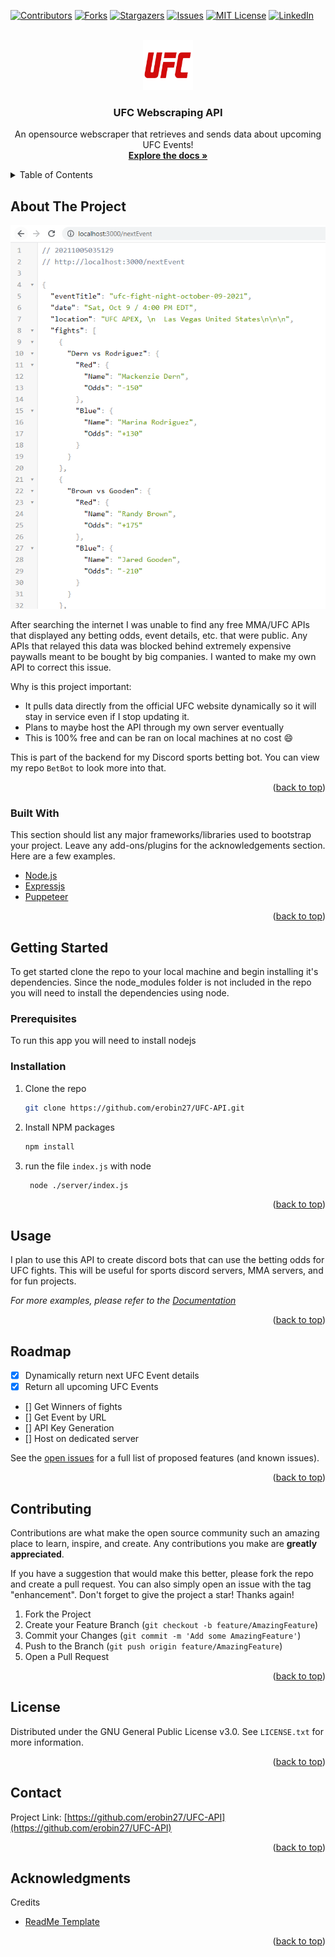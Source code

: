 <div id="top"></div>
<!--
*** Thanks for checking out the Best-README-Template. If you have a suggestion
*** that would make this better, please fork the repo and create a pull request
*** or simply open an issue with the tag "enhancement".
*** Don't forget to give the project a star!
*** Thanks again! Now go create something AMAZING! :D
-->



<!-- PROJECT SHIELDS -->
<!--
*** I'm using markdown "reference style" links for readability.
*** Reference links are enclosed in brackets [ ] instead of parentheses ( ).
*** See the bottom of this document for the declaration of the reference variables
*** for contributors-url, forks-url, etc. This is an optional, concise syntax you may use.
*** https://www.markdownguide.org/basic-syntax/#reference-style-links
-->
[![Contributors][contributors-shield]][contributors-url]
[![Forks][forks-shield]][forks-url]
[![Stargazers][stars-shield]][stars-url]
[![Issues][issues-shield]][issues-url]
[![MIT License][license-shield]][license-url]
[![LinkedIn][linkedin-shield]][linkedin-url]



<!-- PROJECT LOGO -->
<br />
<div align="center">
  <a href="https://github.com/erobin27/UFC-API">
    <img src="images/logo.png" alt="Logo" width="80" height="80">
  </a>

  <h3 align="center">UFC Webscraping API</h3>

  <p align="center">
    An opensource webscraper that retrieves and sends data about upcoming UFC Events!
    <br />
    <a href="https://github.com/erobin27/UFC-API"><strong>Explore the docs »</strong></a>
    <br />
  </p>
</div>



<!-- TABLE OF CONTENTS -->
<details>
  <summary>Table of Contents</summary>
  <ol>
    <li>
      <a href="#about-the-project">About The Project</a>
      <ul>
        <li><a href="#built-with">Built With</a></li>
      </ul>
    </li>
    <li>
      <a href="#getting-started">Getting Started</a>
      <ul>
        <li><a href="#prerequisites">Prerequisites</a></li>
        <li><a href="#installation">Installation</a></li>
      </ul>
    </li>
    <li><a href="#usage">Usage</a></li>
    <li><a href="#roadmap">Roadmap</a></li>
    <li><a href="#contributing">Contributing</a></li>
    <li><a href="#license">License</a></li>
    <li><a href="#contact">Contact</a></li>
    <li><a href="#acknowledgments">Acknowledgments</a></li>
  </ol>
</details>



<!-- ABOUT THE PROJECT -->
## About The Project

[![Product Name Screen Shot][product-screenshot]](https://example.com)

After searching the internet I was unable to find any free MMA/UFC APIs that displayed any betting odds, event details, etc. that were public. Any APIs that relayed this data was blocked behind extremely expensive paywalls meant to be bought by big companies. I wanted to make my own API to correct this issue.

Why is this project important:
* It pulls data directly from the official UFC website dynamically so it will stay in service even if I stop updating it.
* Plans to maybe host the API through my own server eventually
* This is 100% free and can be ran on local machines at no cost :smile:

This is part of the backend for my Discord sports betting bot. You can view my repo `BetBot` to look more into that.

<p align="right">(<a href="#top">back to top</a>)</p>



### Built With

This section should list any major frameworks/libraries used to bootstrap your project. Leave any add-ons/plugins for the acknowledgements section. Here are a few examples.

* [Node.js](https://nodejs.org/en/)
* [Expressjs](https://expressjs.com/)
* [Puppeteer](https://github.com/puppeteer/puppeteer)

<p align="right">(<a href="#top">back to top</a>)</p>



<!-- GETTING STARTED -->
## Getting Started

To get started clone the repo to your local machine and begin installing it's dependencies. Since the node_modules folder is not included in the repo you will need to install the dependencies using node.

### Prerequisites

To run this app you will need to install nodejs

### Installation

1. Clone the repo
   ```sh
   git clone https://github.com/erobin27/UFC-API.git
   ```
2. Install NPM packages
   ```sh
   npm install
   ```
3. run the file `index.js` with node
   ```sh
    node ./server/index.js
   ```

<p align="right">(<a href="#top">back to top</a>)</p>



<!-- USAGE EXAMPLES -->
## Usage

I plan to use this API to create discord bots that can use the betting odds for UFC fights. This will be useful for sports discord servers, MMA servers, and for fun projects.

_For more examples, please refer to the [Documentation](https://example.com)_

<p align="right">(<a href="#top">back to top</a>)</p>



<!-- ROADMAP -->
## Roadmap

- [x] Dynamically return next UFC Event details
- [x] Return all upcoming UFC Events
- [] Get Winners of fights
- [] Get Event by URL
- [] API Key Generation
- [] Host on dedicated server

See the [open issues](https://github.com/erobin27/UFC-API/issues) for a full list of proposed features (and known issues).

<p align="right">(<a href="#top">back to top</a>)</p>



<!-- CONTRIBUTING -->
## Contributing

Contributions are what make the open source community such an amazing place to learn, inspire, and create. Any contributions you make are **greatly appreciated**.

If you have a suggestion that would make this better, please fork the repo and create a pull request. You can also simply open an issue with the tag "enhancement".
Don't forget to give the project a star! Thanks again!

1. Fork the Project
2. Create your Feature Branch (`git checkout -b feature/AmazingFeature`)
3. Commit your Changes (`git commit -m 'Add some AmazingFeature'`)
4. Push to the Branch (`git push origin feature/AmazingFeature`)
5. Open a Pull Request

<p align="right">(<a href="#top">back to top</a>)</p>



<!-- LICENSE -->
## License

Distributed under the GNU General Public License v3.0. See `LICENSE.txt` for more information.

<p align="right">(<a href="#top">back to top</a>)</p>



<!-- CONTACT -->
## Contact

Project Link: [https://github.com/erobin27/UFC-API](https://github.com/erobin27/UFC-API)

<p align="right">(<a href="#top">back to top</a>)</p>



<!-- ACKNOWLEDGMENTS -->
## Acknowledgments

Credits

* [ReadMe Template](https://github.com/othneildrew/Best-README-Template/blob/master/README.md)
<!--
* [Choose an Open Source License](https://choosealicense.com)
* [GitHub Emoji Cheat Sheet](https://www.webpagefx.com/tools/emoji-cheat-sheet)
* [Malven's Flexbox Cheatsheet](https://flexbox.malven.co/)
* [Malven's Grid Cheatsheet](https://grid.malven.co/)
* [Img Shields](https://shields.io)
* [GitHub Pages](https://pages.github.com)
* [Font Awesome](https://fontawesome.com)
* [React Icons](https://react-icons.github.io/react-icons/search)
 -->
<p align="right">(<a href="#top">back to top</a>)</p>



<!-- MARKDOWN LINKS & IMAGES -->
<!-- https://www.markdownguide.org/basic-syntax/#reference-style-links -->
[contributors-shield]: https://img.shields.io/github/contributors/erobin27/UFC-API.svg?style=for-the-badge
[contributors-url]: https://github.com/erobin27/UFC-API/graphs/contributors
[forks-shield]: https://img.shields.io/github/forks/erobin27/UFC-API.svg?style=for-the-badge
[forks-url]: https://github.com/erobin27/UFC-API/network/members
[stars-shield]: https://img.shields.io/github/stars/erobin27/UFC-API.svg?style=for-the-badge
[stars-url]: https://github.com/erobin27/UFC-API/stargazers
[issues-shield]: https://img.shields.io/github/issues/erobin27/UFC-API.svg?style=for-the-badge
[issues-url]: https://github.com/erobin27/UFC-API/issues
[license-shield]: https://img.shields.io/github/license/erobin27/UFC-API.svg?style=for-the-badge
[license-url]: https://github.com/erobin27/UFC-API/blob/master/LICENSE.txt
[linkedin-shield]: https://img.shields.io/badge/-LinkedIn-black.svg?style=for-the-badge&logo=linkedin&colorB=555
[linkedin-url]: https://www.linkedin.com/in/elijah-robinson98/
[product-screenshot]: images/screenshot.png
